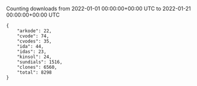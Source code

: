 
Counting downloads from 2022-01-01 00:00:00+00:00 UTC to 2022-01-21 00:00:00+00:00 UTC

```
{
    "arkode": 22,
    "cvode": 74,
    "cvodes": 35,
    "ida": 44,
    "idas": 23,
    "kinsol": 24,
    "sundials": 1516,
    "clones": 6560,
    "total": 8298
}
```
